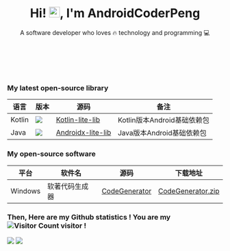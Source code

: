 <!-- 标题 + 个人描述, emoji 取自: http://emojihomepage.com -->
<p align="center">
    <h1 height="200px" align="center">
        Hi! <img src="https://cdn.jsdelivr.net/gh/MaleWeb/picture/images/techblog/hi.gif" width="25" alt="">, I'm AndroidCoderPeng
    </h1>
    <p align="center">A software developer who loves 🔥 technology and programming 💻</p>
</p>

<!-- 
  技术栈标签, 小标签来自: https://shields.io/
  1. shields 链接格式: https://img.shields.io/badge/-{标签文本}-{标签背景色}?style={标签类型}&logo={标签前面 Logo}&logoColor={Logo 颜色}
  2. shields 可选 Logo 列表参考: https://github.com/simple-icons/simple-icons/blob/develop/slugs.md
-->
<div align="center">
    <img src="https://img.shields.io/badge/-Java-B07219?style=flat&logo=oracle&logoColor=white" alt="">
    <img src="https://img.shields.io/badge/-Kotlin-A97BFF?style=flat&logo=kotlin&logoColor=white" alt="">
    <img src="https://img.shields.io/badge/-C Sharp-178600?style=flat&logo=sharp&logoColor=white" alt="">
    <img src="https://img.shields.io/badge/-Swift-F05138?style=flat&logo=swift&logoColor=white" alt="">
</div>
<div align="center">
    <img src="https://img.shields.io/badge/-Android-3DDC84?style=flat&logo=android&logoColor=white" alt="">
    <img src="https://img.shields.io/badge/-Windows-0078D7?style=flat&logo=dotnet&logoColor=white" alt="">
    <img src="https://img.shields.io/badge/-iOS-black?style=flat&logo=apple&logoColor=white" alt="">
</div>
<div align="center">
    <img src="https://img.shields.io/badge/-WPF-512BD4?style=flat&logo=fsharp&logoColor=white" alt="">
    <img src="https://img.shields.io/badge/-Spring Boot-6CB52D?style=flat&logo=springboot&logoColor=white" alt="">
</div>
<div align="center">
    <img src="https://img.shields.io/badge/-JNI-555555?style=flat&logo=c&logoColor=white" alt="">
    <img src="https://img.shields.io/badge/-Qt-2CDE85?style=flat&logo=cplusplus&logoColor=white" alt="">
</div>

### My latest open-source library

| 语言     | 版本                                                                                                                         | 源码                                                                         | 备注                   |
|--------|----------------------------------------------------------------------------------------------------------------------------|----------------------------------------------------------------------------|----------------------|
| Kotlin | [![](https://jitpack.io/v/AndroidCoderPeng/Kotlin-lite-lib.svg)](https://jitpack.io/#AndroidCoderPeng/Kotlin-lite-lib)     | [Kotlin-lite-lib](https://github.com/AndroidCoderPeng/Kotlin-lite-lib)     | Kotlin版本Android基础依赖包 |
| Java   | [![](https://jitpack.io/v/AndroidCoderPeng/Androidx-lite-lib.svg)](https://jitpack.io/#AndroidCoderPeng/Androidx-lite-lib) | [Androidx-lite-lib](https://github.com/AndroidCoderPeng/Androidx-lite-lib) | Java版本Android基础依赖包   |

### My open-source software

| 平台      | 软件名     | 源码                                                                 | 下载地址                                                                                                       |
|---------|---------|--------------------------------------------------------------------|------------------------------------------------------------------------------------------------------------|
| Windows | 软著代码生成器 | [CodeGenerator](https://github.com/AndroidCoderPeng/CodeGenerator) | [CodeGenerator.zip](https://github.com/AndroidCoderPeng/CodeGenerator/blob/main/Example/CodeGenerator.zip) |

### Then, Here are my Github statistics ! You are my ![Visitor Count](https://profile-counter.glitch.me/AndroidCoderPeng/count.svg) visitor !

![](https://github-readme-stats.vercel.app/api?username=AndroidCoderPeng&show_icons=true&theme=aura&hide=contribs)
![](https://github-readme-stats.vercel.app/api/top-langs/?username=AndroidCoderPeng&layout=compact&theme=aura&size_weight=0&count_weight=1)